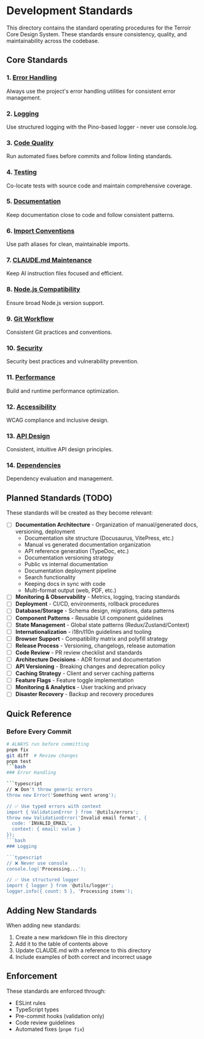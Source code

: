 # Development Standards

This directory contains the standard operating procedures for the Terroir Core Design System. These standards ensure consistency, quality, and maintainability across the codebase.

## Core Standards

### 1. [Error Handling](./error-handling.md)

Always use the project's error handling utilities for consistent error management.

### 2. [Logging](./logging.md)

Use structured logging with the Pino-based logger - never use console.log.

### 3. [Code Quality](./code-quality.md)

Run automated fixes before commits and follow linting standards.

### 4. [Testing](./testing.md)

Co-locate tests with source code and maintain comprehensive coverage.

### 5. [Documentation](./documentation.md)

Keep documentation close to code and follow consistent patterns.

### 6. [Import Conventions](./import-conventions.md)

Use path aliases for clean, maintainable imports.

### 7. [CLAUDE.md Maintenance](./claude-md-maintenance.md)

Keep AI instruction files focused and efficient.

### 8. [Node.js Compatibility](./nodejs-compatibility.md)

Ensure broad Node.js version support.

### 9. [Git Workflow](./git-workflow.md)

Consistent Git practices and conventions.

### 10. [Security](./security.md)

Security best practices and vulnerability prevention.

### 11. [Performance](./performance.md)

Build and runtime performance optimization.

### 12. [Accessibility](./accessibility.md)

WCAG compliance and inclusive design.

### 13. [API Design](./api-design.md)

Consistent, intuitive API design principles.

### 14. [Dependencies](./dependencies.md)

Dependency evaluation and management.

## Planned Standards (TODO)

These standards will be created as they become relevant:

- [ ] **Documentation Architecture** - Organization of manual/generated docs, versioning, deployment
  - Documentation site structure (Docusaurus, VitePress, etc.)
  - Manual vs generated documentation organization
  - API reference generation (TypeDoc, etc.)
  - Documentation versioning strategy
  - Public vs internal documentation
  - Documentation deployment pipeline
  - Search functionality
  - Keeping docs in sync with code
  - Multi-format output (web, PDF, etc.)
- [ ] **Monitoring & Observability** - Metrics, logging, tracing standards
- [ ] **Deployment** - CI/CD, environments, rollback procedures
- [ ] **Database/Storage** - Schema design, migrations, data patterns
- [ ] **Component Patterns** - Reusable UI component guidelines
- [ ] **State Management** - Global state patterns (Redux/Zustand/Context)
- [ ] **Internationalization** - i18n/l10n guidelines and tooling
- [ ] **Browser Support** - Compatibility matrix and polyfill strategy
- [ ] **Release Process** - Versioning, changelogs, release automation
- [ ] **Code Review** - PR review checklist and standards
- [ ] **Architecture Decisions** - ADR format and documentation
- [ ] **API Versioning** - Breaking changes and deprecation policy
- [ ] **Caching Strategy** - Client and server caching patterns
- [ ] **Feature Flags** - Feature toggle implementation
- [ ] **Monitoring & Analytics** - User tracking and privacy
- [ ] **Disaster Recovery** - Backup and recovery procedures

## Quick Reference

### Before Every Commit

````bash
# ALWAYS run before committing
pnpm fix
git diff  # Review changes
pnpm test
```bash
### Error Handling

```typescript
// ❌ Don't throw generic errors
throw new Error('Something went wrong');

// ✅ Use typed errors with context
import { ValidationError } from '@utils/errors';
throw new ValidationError('Invalid email format', {
  code: 'INVALID_EMAIL',
  context: { email: value }
});
```bash
### Logging

```typescript
// ❌ Never use console
console.log('Processing...');

// ✅ Use structured logger
import { logger } from '@utils/logger';
logger.info({ count: 5 }, 'Processing items');
````

## Adding New Standards

When adding new standards:

1. Create a new markdown file in this directory
2. Add it to the table of contents above
3. Update CLAUDE.md with a reference to this directory
4. Include examples of both correct and incorrect usage

## Enforcement

These standards are enforced through:

- ESLint rules
- TypeScript types
- Pre-commit hooks (validation only)
- Code review guidelines
- Automated fixes (`pnpm fix`)
